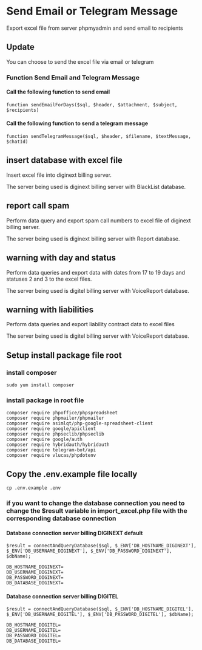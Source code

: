 # Send Email or Telegram Message

Export excel file from server phpmyadmin and send email to recipients

## Update
You can choose to send the excel file via email or telegram

### Function Send Email and Telegram Message
#### Call the following function to send email
`function sendEmailForDays($sql, $header, $attachment, $subject, $recipients)
`

#### Call the following function to send a telegram message
`function sendTelegramMessage($sql, $header, $filename, $textMessage, $chatId)
`

## insert database with excel file

Insert excel file into diginext billing server.

The server being used is diginext billing server with BlackList database.

## report call spam

Perform data query and export spam call numbers to excel file of diginext billing server.

The server being used is diginext billing server with Report database.

## warning with day and status

Perform data queries and export data with dates from 17 to 19 days and statuses 2 and 3 to the excel files.

The server being used is digitel billing server with VoiceReport database.

## warning with liabilities

Perform data queries and export liability contract data to excel files

The server being used is digitel billing server with VoiceReport database.

## Setup install package file root

### install composer
`sudo yum install composer`

### install package in root file
```
composer require phpoffice/phpspreadsheet
composer require phpmailer/phpmailer
composer require asimlqt/php-google-spreadsheet-client
composer require google/apiclient
composer require phpseclib/phpseclib
composer require google/auth
composer require hybridauth/hybridauth
composer require telegram-bot/api
composer require vlucas/phpdotenv
```

## Copy the .env.example file locally
`cp .env.example .env`

### if you want to change the database connection you need to change the $result variable in import_excel.php file with the corresponding database connection
#### Database connection server billing DIGINEXT default
```
$result = connectAndQueryDatabase($sql, $_ENV['DB_HOSTNAME_DIGINEXT'], $_ENV['DB_USERNAME_DIGINEXT'], $_ENV['DB_PASSWORD_DIGINEXT'], $dbName);

DB_HOSTNAME_DIGINEXT=
DB_USERNAME_DIGINEXT=
DB_PASSWORD_DIGINEXT=
DB_DATABASE_DIGINEXT=
```

#### Database connection server billing DIGITEL
```
$result = connectAndQueryDatabase($sql, $_ENV['DB_HOSTNAME_DIGITEL'], $_ENV['DB_USERNAME_DIGITEL'], $_ENV['DB_PASSWORD_DIGITEL'], $dbName);

DB_HOSTNAME_DIGITEL=
DB_USERNAME_DIGITEL=
DB_PASSWORD_DIGITEL=
DB_DATABASE_DIGITEL=
```